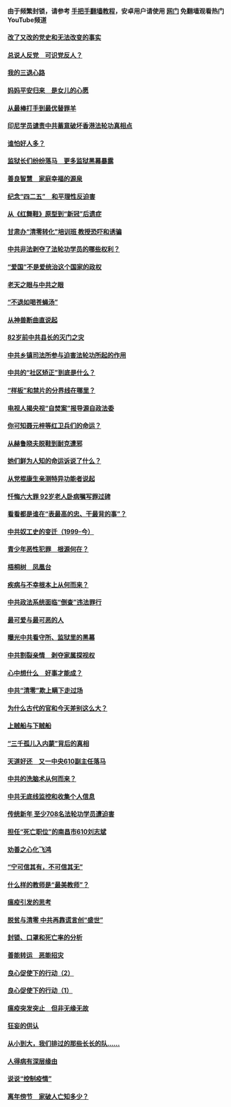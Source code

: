#### 由于频繁封锁，请参考 [手把手翻墙教程](https://github.com/gfw-breaker/guides/wiki/)，安卓用户请使用 [网门](https://github.com/gfw-breaker/nogfw/blob/master/dl.md?t=05031500) 免翻墙观看热门YouTube频道 

#### [改了又改的党史和无法改变的事实](../pages/19/424037.md?t=05031500) 

#### [总说人反党　可识党反人？](../pages/19/423820.md?t=05031500) 

#### [我的三退心路](../pages/19/423876.md?t=05031500) 

#### [妈妈平安归来　是女儿的心愿](../pages/19/423947.md?t=05031500) 

#### [从最棒打手到最优替罪羊](../pages/19/423819.md?t=05031500) 

#### [印尼学员谴责中共蓄意破坏香港法轮功真相点](../pages/19/423902.md?t=05031500) 

#### [谁怕好人多？](../pages/19/423774.md?t=05031500) 

#### [监狱长们纷纷落马　更多监狱黑幕暴露](../pages/19/423787.md?t=05031500) 

#### [善良智慧　家庭幸福的源泉](../pages/19/423632.md?t=05031500) 

#### [纪念“四二五”　和平理性反迫害](../pages/19/423660.md?t=05031500) 

#### [从《红舞鞋》原型到“新冠”后遗症](../pages/19/423509.md?t=05031500) 

#### [甘肃办“清零转化”培训班 教授恐吓和诱骗](../pages/19/423498.md?t=05031500) 

#### [中共非法剥夺了法轮功学员的哪些权利？](../pages/19/423392.md?t=05031500) 

#### [“爱国”不是爱统治这个国家的政权](../pages/19/423029.md?t=05031500) 

#### [老天之眼与中共之眼](../pages/19/423378.md?t=05031500) 

#### [“不退如喝苍蝇汤”](../pages/19/423287.md?t=05031500) 

#### [从神兽断曲直说起](../pages/19/423201.md?t=05031500) 

#### [82岁前中共县长的灭门之灾](../pages/19/423055.md?t=05031500) 

#### [中共乡镇司法所参与迫害法轮功所起的作用](../pages/19/423064.md?t=05031500) 

#### [中共的“社区矫正”到底是什么？](../pages/19/422870.md?t=05031500) 

#### [“样板”和禁片的分界线在哪里？](../pages/19/422704.md?t=05031500) 

#### [电视人揭央视“自焚案”报导源自政法委](../pages/19/422770.md?t=05031500) 

#### [你可知聂元梓等红卫兵们的命运？](../pages/19/422848.md?t=05031500) 

#### [从赫鲁晓夫脱鞋到耐克遭邪](../pages/19/422826.md?t=05031500) 

#### [她们鲜为人知的命运诉说了什么？](../pages/19/422754.md?t=05031500) 

#### [从党棍康生亲测特异功能者说起](../pages/19/422657.md?t=05031500) 

#### [忏悔六大罪 92岁老人卧病嘱写罪过碑](../pages/19/422750.md?t=05031500) 

#### [看看都是谁在“表最高的忠、干最背的事”？](../pages/19/422703.md?t=05031500) 

#### [中共奴工史的变迁（1999-今）](../pages/19/422656.md?t=05031500) 

#### [青少年恶性犯罪　根源何在？](../pages/19/422449.md?t=05031500) 

#### [梧桐树　凤凰台](../pages/19/422442.md?t=05031500) 

#### [疾病与不幸根本上从何而来？](../pages/19/422438.md?t=05031500) 

#### [中共政法系统面临“倒查”违法罪行](../pages/19/422497.md?t=05031500) 

#### [最可爱与最可恶的人](../pages/19/422448.md?t=05031500) 

#### [曝光中共看守所、监狱里的黑幕](../pages/19/422390.md?t=05031500) 

#### [中共割裂亲情　剥夺家属探视权](../pages/19/422364.md?t=05031500) 

#### [心中想什么　好事才能成？](../pages/19/422318.md?t=05031500) 

#### [中共“清零”欺上瞒下走过场](../pages/19/422306.md?t=05031500) 

#### [为什么古代的官和今天差别这么大？](../pages/19/422228.md?t=05031500) 

#### [上贼船与下贼船](../pages/19/422276.md?t=05031500) 

#### [“三千孤儿入内蒙”背后的真相](../pages/19/422229.md?t=05031500) 

#### [天道好还　又一中央610副主任落马](../pages/19/422155.md?t=05031500) 

#### [中共的洗脑术从何而来？](../pages/19/422154.md?t=05031500) 

#### [中共无底线监控和收集个人信息](../pages/19/422039.md?t=05031500) 

#### [传统新年 至少708名法轮功学员遭迫害](../pages/19/421946.md?t=05031500) 

#### [担任“死亡职位”的南昌市610刘志斌](../pages/19/421957.md?t=05031500) 

#### [劝善之心化飞鸿](../pages/19/421164.md?t=05031500) 

#### [“宁可信其有，不可信其无”](../pages/19/421691.md?t=05031500) 

#### [什么样的教师是“最美教师”？](../pages/19/421755.md?t=05031500) 

#### [瘟疫引发的思考](../pages/19/421594.md?t=05031500) 

#### [脱贫与清零 中共再靠谎言创“盛世”](../pages/19/421590.md?t=05031500) 

#### [封锁、口罩和死亡率的分析](../pages/19/421495.md?t=05031500) 

#### [善能转运　恶能招灾](../pages/19/421334.md?t=05031500) 

#### [良心促使下的行动（2）](../pages/19/421361.md?t=05031500) 

#### [良心促使下的行动（1）](../pages/19/421302.md?t=05031500) 

#### [瘟疫突发突止　但非无缘无故](../pages/19/421281.md?t=05031500) 

#### [狂妄的供认](../pages/19/421199.md?t=05031500) 

#### [从小到大，我们排过的那些长长的队……](../pages/19/421243.md?t=05031500) 

#### [人得病有深层缘由](../pages/19/420864.md?t=05031500) 

#### [说说“控制疫情”](../pages/19/420831.md?t=05031500) 

#### [离年傍节　家破人亡知多少？](../pages/19/420563.md?t=05031500) 

